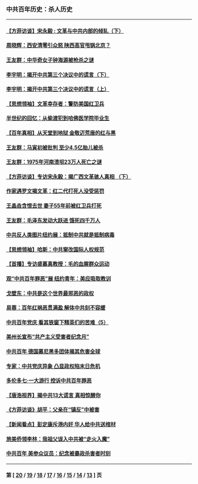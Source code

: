 ### 中共百年历史：杀人历史
---
#### [【方菲访谈】宋永毅 : 文革与中共内部的倾轧（下）](../../pages/nf1176106/n13486836.md?04060430) 
#### [周晓辉：西安清零引众怒 陕西高官甩锅北京？](../../pages/nf1176106/n13484627.md?04060430) 
#### [王友群：中华奇女子钟海源被枪杀之谜](../../pages/nf1176106/n13430555.md?04060430) 
#### [李宇明：揭开中共第三个决议中的谎言（下）](../../pages/nf1176106/n13389389.md?04060430) 
#### [李宇明：揭开中共第三个决议中的谎言（上）](../../pages/nf1176106/n13388697.md?04060430) 
#### [【思想领袖】文革幸存者：警防美国红卫兵](../../pages/nf1176106/n13339289.md?04060430) 
#### [半世纪的回忆：从偷渡犯到哈佛医学院毕业生](../../pages/nf1176106/n13345328.md?04060430) 
#### [【百年真相】从天堂到地狱 金敬迈荒唐的红与黑](../../pages/nf1176106/n13336995.md?04060430) 
#### [王友群：马寅初被批判 至少4.5亿胎儿被杀](../../pages/nf1176106/n13260313.md?04060430) 
#### [王友群：1975年河南溃坝23万人死亡之谜](../../pages/nf1176106/n13231576.md?04060430) 
#### [【方菲访谈】专访宋永毅：揭广西文革骇人真相 （下）](../../pages/nf1176106/n13209074.md?04060430) 
#### [作家遇罗文揭文革：红二代打死人没受惩罚](../../pages/nf1176106/n13205254.md?04060430) 
#### [王晶垚含恨去世 妻子55年前被红卫兵打死](../../pages/nf1176106/n13203590.md?04060430) 
#### [王友群：毛泽东发动大跃进 饿死四千万人](../../pages/nf1176106/n13177158.md?04060430) 
#### [中共反人类图片纽约展：抵制中共就是抵制病毒](../../pages/nf1176106/n13115371.md?04060430) 
#### [【思想领袖】哈斯：中共窜改国际人权规范](../../pages/nf1176106/n13053647.md?04060430) 
#### [【首播】专访盛慕真教授：毛的血腥群众运动](../../pages/nf1176106/n13091782.md?04060430) 
#### [观“中共百年罪恶”展 纽约青年：美应吸取教训](../../pages/nf1176106/n13085246.md?04060430) 
#### [戈壁东：中共是这个世界最邪恶的政权](../../pages/nf1176106/n13085641.md?04060430) 
#### [易蓉：百年红祸恶贯满盈 解体中共刻不容缓](../../pages/nf1176106/n13084455.md?04060430) 
#### [中共百年党庆 看其铁窗下精英们的苦难（5）](../../pages/nf1176106/n13076766.md?04060430) 
#### [美州长宣布“共产主义受害者纪念月”](../../pages/nf1176106/n13074024.md?04060430) 
#### [中共百年 德国慕尼黑多团体揭其危害全球](../../pages/nf1176106/n13068873.md?04060430) 
#### [专家：中共党庆异象 凸显政权陷末日危机](../../pages/nf1176106/n13067084.md?04060430) 
#### [多伦多七·一大游行 控诉中共百年罪恶](../../pages/nf1176106/n13062043.md?04060430) 
#### [【唐浩视界】揭中共13大谎言 真相惊醒你](../../pages/nf1176106/n13065208.md?04060430) 
#### [《方菲访谈》胡平：父亲在“镇反”中被害](../../pages/nf1176106/n13064114.md?04060430) 
#### [【新闻看点】彭定康斥港内奸 华人给中共送棺材](../../pages/nf1176106/n13064230.md?04060430) 
#### [旅美侨领李林：我祖父误入中共被“走火入魔”](../../pages/nf1176106/n13062777.md?04060430) 
#### [中共百年 美参众议员：纪念被暴政杀害者时刻](../../pages/nf1176106/n13063735.md?04060430) 

---
#### 第 [ [20](./20.md?04060430) / [19](./19.md?04060430) / [18](./18.md?04060430) / [17](./17.md?04060430) / [16](./16.md?04060430) / [15](./15.md?04060430) / [14](./14.md?04060430) / [13](./13.md?04060430) ] 页
